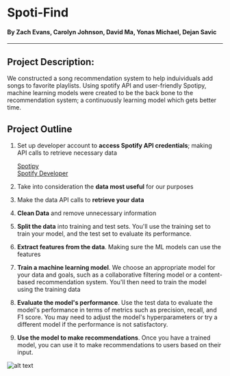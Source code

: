 # **Spoti-Find**
#### By Zach Evans, Carolyn Johnson, David Ma, Yonas Michael, Dejan Savic
---
## **Project Description:**
We constructed a song recommendation system to help induividuals add songs to favorite playlists. Using spotify API and user-friendly Spotipy, machine learning models were created to be the back bone to the recommendation system; a continuously learning model which gets better time. 

## Project Outline
1. Set up developer account to **access Spotify API credentials**; making API calls to retrieve necessary data

   [Spotipy](https://spotipy.readthedocs.io/en/2.22.0)  
   [Spotify Developer](https://developer.spotify.com/)

2. Take into consideration the **data most useful** for our purposes
3. Make the data API calls to **retrieve your data**
4. **Clean Data** and remove unnecessary information
5. **Split the data** into training and test sets. You'll use the training set to train your model, and the test set to evaluate its performance.
6. **Extract features from the data**. Making sure the ML models can use the features
7. **Train a machine learning model**. We choose an appropriate model for your data and goals, such as a collaborative filtering model or a content-based recommendation system. You'll then need to train the model using the training data
8. **Evaluate the model's performance**. Use the test data to evaluate the model's performance in terms of metrics such as precision, recall, and F1 score. You may need to adjust the model's hyperparameters or try a different model if the performance is not satisfactory.
9. **Use the model to make recommendations**. Once you have a trained model, you can use it to make recommendations to users based on their input.


![alt text](https://developer.spotify.com/assets/branding-guidelines/using-our-logo.png)
